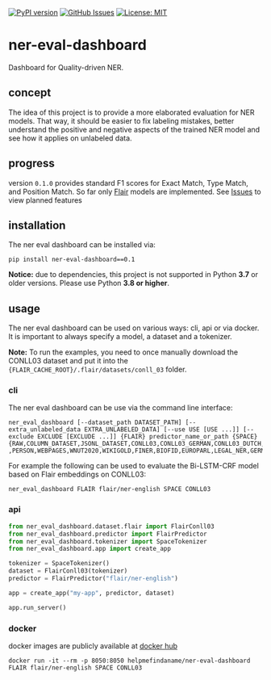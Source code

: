 [![PyPI version](https://badge.fury.io/py/ner-eval-dashboard.svg)](https://badge.fury.io/py/ner-eval-dashboard)
[![GitHub Issues](https://img.shields.io/github/issues/helpmefindaname/ner-eval-dashboard.svg)](https://github.com/helpmefindaname/ner-eval-dashboard/issues)
[![License: MIT](https://img.shields.io/badge/License-MIT-brightgreen.svg)](https://opensource.org/licenses/MIT)

# ner-eval-dashboard
Dashboard for Quality-driven NER.

## concept

The idea of this project is to provide a more elaborated evaluation for NER models.
That way, it should be easier to fix labeling mistakes,
better understand the positive and negative aspects of the trained NER model and see how it applies on unlabeled data.

## progress

version `0.1.0` provides standard F1 scores for Exact Match, Type Match, and Position Match. So far only [Flair](https://github.com/flairNLP/flair) models are implemented.
See [Issues](https://github.com/helpmefindaname/ner-eval-dashboard/issues) to view planned features

## installation

The ner eval dashboard can be installed via:
````
pip install ner-eval-dashboard==0.1
````

**Notice:** due to dependencies, this project is not supported in Python **3.7** or older versions. Please use Python **3.8 or higher**.

## usage

The ner eval dashboard can be used on various ways: cli, api or via docker.
It is important to always specify a model, a dataset and a tokenizer.

**Note:** To run the examples, you need to once manually download the CONLL03 dataset and put it into the `{FLAIR_CACHE_ROOT}/.flair/datasets/conll_03` folder.

### cli

The ner eval dashboard can be use via the command line interface:
````
ner_eval_dashboard [--dataset_path DATASET_PATH] [--extra_unlabeled_data EXTRA_UNLABELED_DATA] [--use USE [USE ...]] [--exclude EXCLUDE [EXCLUDE ...]] {FLAIR} predictor_name_or_path {SPACE} {RAW,COLUMN_DATASET,JSONL_DATASET,CONLL03,CONLL03_GERMAN,CONLL03_DUTCH,CONLL03_SPANISH,WNUT17,ARABIC_ANER,ARABIC_AQMAR,BASQUE,WEIBO,DANE,MOVIE_SIMPLE,MOVIE_COMPLEX,SEC_FILLINGS,RESTAURANT,STACKOVERFLOW,TWITTER
,PERSON,WEBPAGES,WNUT2020,WIKIGOLD,FINER,BIOFID,EUROPARL,LEGAL_NER,GERMEVAL,POLITICS,BUSINESS,ICELANDIC_NER,HIRONSAN,MASAKHANE,MULTI_CONER,WIKIANN,XTREME,WIKINER,SWEDISH_NER,TURKU}
````
For example the following can be used to evaluate the Bi-LSTM-CRF model based on Flair embeddings on CONLL03:

````
ner_eval_dashboard FLAIR flair/ner-english SPACE CONLL03
````

### api

````python
from ner_eval_dashboard.dataset.flair import FlairConll03
from ner_eval_dashboard.predictor import FlairPredictor
from ner_eval_dashboard.tokenizer import SpaceTokenizer
from ner_eval_dashboard.app import create_app

tokenizer = SpaceTokenizer()
dataset = FlairConll03(tokenizer)
predictor = FlairPredictor("flair/ner-english")

app = create_app("my-app", predictor, dataset)

app.run_server()
````

### docker

docker images are publicly available at [docker hub](https://hub.docker.com/repository/docker/helpmefindaname/ner-eval-dashboard/general)

````
docker run -it --rm -p 8050:8050 helpmefindaname/ner-eval-dashboard FLAIR flair/ner-english SPACE CONLL03
````
